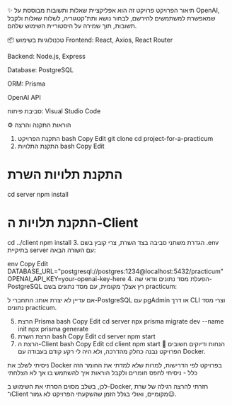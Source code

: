✨ תיאור הפרויקט
פרויקט זה הוא אפליקציית שאלות ותשובות מבוססת על OpenAI, שמאפשרת למשתמשים להירשם, לבחור נושא ותת־קטגוריה, לשלוח שאלות ולקבל תשובות, תוך שמירה על היסטוריית השימוש שלהם.

📦 טכנולוגיות בשימוש
Frontend: React, Axios, React Router

Backend: Node.js, Express

Database: PostgreSQL

ORM: Prisma

OpenAI API

סביבת פיתוח: Visual Studio Code

⚙️ הוראות התקנה והרצה
1. התקנת הפרויקט
bash
Copy
Edit
git clone <repository-url>
cd project-for-a-practicum
2. התקנת התלויות
bash
Copy
Edit
# התקנת תלויות השרת
cd server
npm install

# התקנת תלויות ה-Client
cd ../client
npm install
3. הגדרת משתני סביבה
בצד השרת, צרי קובץ בשם .env בתיקיית server עם השורה הבאה:

env
Copy
Edit
DATABASE_URL="postgresql://postgres:1234@localhost:5432/practicum"
OPENAI_API_KEY=your-openai-key-here
4. הפעלת מסד נתונים
וודאי שה-PostgreSQL רץ אצלך מקומית, עם מסד נתונים בשם practicum:

אם עדיין לא יצרת אותו: התחברי ל-PostgreSQL עם pgAdmin או דרך CLI וצרי מסד נתונים practicum.

5. הרצת Prisma
bash
Copy
Edit
cd server
npx prisma migrate dev --name init
npx prisma generate
6. הרצת השרת
bash
Copy
Edit
cd server
npm start
7. הרצת ה-Client
bash
Copy
Edit
cd client
npm start
🚧 הנחות ודיוקים חשובים
הפרויקט נבנה כחלק מהדרכה, ולא היה לי רקע קודם בעבודה עם Docker.

ניסיתי לשלב את Docker בפרויקט לפי הדרישות, למרות שלא למדתי את החומר הזה כלל - ניסיתי לחפס חומרים ולקבל הוראות איך להשתמש בו אך לא הצלחתי

לכן, בשלב מסוים הסרתי את השימוש ב-Docker, חזרתי להרצה רגילה של שרת ו־Client מקומיים, ואולי בגלל הזמן שהשקעתי הפרויקט לא גמור😉.
